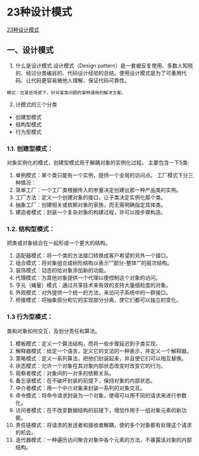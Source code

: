 # 23种设计模式
[23种设计模式](https://zhuanlan.zhihu.com/p/445482226)

## 一、设计模式
  1. 什么是设计模式
    设计模式（Design pattern）是一套被反复使用、多数人知晓的、经过分类编目的、代码设计经验的总结。使用设计模式是为了可重用代码、让代码更容易被他人理解、保证代码可靠性。

    模式：在某些场景下，针对某类问题的某种通用的解决方案。

 2. 计模式的三个分类
  * 创建型模式
  * 结构型模式
  * 行为型模式

### 1.1. 创建型模式：
  对象实例化的模式，创建型模式用于解耦对象的实例化过程。
  主要包含一下5类:
1. 单例模式：某个类只能有一个实例，提供一个全局的访问点。
工厂模式下分三种情况：
2. 简单工厂：一个工厂类根据传入的参量决定创建出那一种产品类的实例。
3. 工厂方法：定义一个创建对象的接口，让子类决定实例化那个类。
4. 抽象工厂：创建相关或依赖对象的家族，而无需明确指定具体类。
5. 建造者模式：封装一个复杂对象的构建过程，并可以按步骤构造。

### 1.2.  结构型模式：
   把类或对象结合在一起形成一个更大的结构。
1. 适配器模式：将一个类的方法接口转换成客户希望的另外一个接口。
2. 组合模式：将对象组合成树形结构以表示“”部分-整体“”的层次结构。
3. 装饰模式：动态的给对象添加新的功能。
4. 代理模式：为其他对象提供一个代理以便控制这个对象的访问。
5. 亨元（蝇量）模式：通过共享技术来有效的支持大量细粒度的对象。
6. 外观模式：对外提供一个统一的方法，来访问子系统中的一群接口。
7. 桥接模式：将抽象部分和它的实现部分分离，使它们都可以独立的变化。

### 1.3 行为型模式：
  类和对象如何交互，及划分责任和算法。
1. 模板模式：定义一个算法结构，而将一些步骤延迟到子类实现。
2. 解释器模式：给定一个语言，定义它的文法的一种表示，并定义一个解释器。
3. 策略模式：定义一系列算法，把他们封装起来，并且使它们可以相互替换。
4. 状态模式：允许一个对象在其对象内部状态改变时改变它的行为。
5. 观察者模式：对象间的一对多的依赖关系。
6. 备忘录模式：在不破坏封装的前提下，保持对象的内部状态。
7. 中介者模式：用一个中介对象来封装一系列的对象交互。
8. 命令模式：将命令请求封装为一个对象，使得可以用不同的请求来进行参数化。
9. 访问者模式：在不改变数据结构的前提下，增加作用于一组对象元素的新功能。
10. 责任链模式：将请求的发送者和接收者解耦，使的多个对象都有处理这个请求的机会。
11. 迭代器模式：一种遍历访问聚合对象中各个元素的方法，不暴露该对象的内部结构。
 







